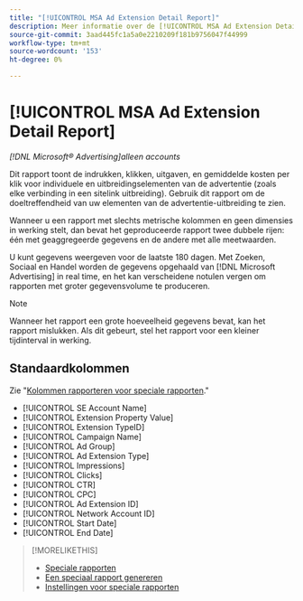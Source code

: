 ```yaml
---
title: "[!UICONTROL MSA Ad Extension Detail Report]"
description: Meer informatie over de [!UICONTROL MSA Ad Extension Detail Report].
source-git-commit: 3aad445fc1a5a0e2210209f181b9756047f44999
workflow-type: tm+mt
source-wordcount: '153'
ht-degree: 0%

---
```


# [!UICONTROL MSA Ad Extension Detail Report]

*[!DNL Microsoft® Advertising]alleen accounts*

Dit rapport toont de indrukken, klikken, uitgaven, en gemiddelde kosten per klik voor individuele en uitbreidingselementen van de advertentie (zoals elke verbinding in een sitelink uitbreiding). Gebruik dit rapport om de doeltreffendheid van uw elementen van de advertentie-uitbreiding te zien.

Wanneer u een rapport met slechts metrische kolommen en geen dimensies in werking stelt, dan bevat het geproduceerde rapport twee dubbele rijen: één met geaggregeerde gegevens en de andere met alle meetwaarden.<!-- all metrics? -->

U kunt gegevens weergeven voor de laatste 180 dagen. Met Zoeken, Sociaal en Handel worden de gegevens opgehaald van [!DNL Microsoft Advertising] in real time, en het kan verscheidene notulen vergen om rapporten met groter gegevensvolume te produceren.

>[!NOTE]
>
>Wanneer het rapport een grote hoeveelheid gegevens bevat, kan het rapport mislukken. Als dit gebeurt, stel het rapport voor een kleiner tijdinterval in werking.

## Standaardkolommen

Zie &quot;[Kolommen rapporteren voor speciale rapporten](specialty-report-columns.md).&quot;

* [!UICONTROL SE Account Name]
* [!UICONTROL Extension Property Value]
* [!UICONTROL Extension TypeID]
* [!UICONTROL Campaign Name]
* [!UICONTROL Ad Group]
* [!UICONTROL Ad Extension Type]
* [!UICONTROL Impressions]
* [!UICONTROL Clicks]
* [!UICONTROL CTR]
* [!UICONTROL CPC]
* [!UICONTROL Ad Extension ID]
* [!UICONTROL Network Account ID]
* [!UICONTROL Start Date]
* [!UICONTROL End Date]

>[!MORELIKETHIS]
>
>* [Speciale rapporten](specialty-report-about.md)
>* [Een speciaal rapport genereren](specialty-report-generate.md)
>* [Instellingen voor speciale rapporten](specialty-report-settings.md)

